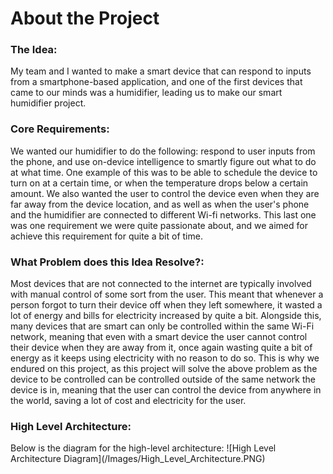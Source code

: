 # About the Project

<h3>The Idea:</h3> My team and I wanted to make a smart device that can respond to inputs from a smartphone-based application, and one of the first devices that came to our minds was a humidifier, leading us to make our smart humidifier project.

<h3>Core Requirements:</h3> We wanted our humidifier to do the following: respond to user inputs from the phone, and use on-device intelligence to smartly figure out what to do at what time. One example of this was to be able to schedule the device to turn on at a certain time, or when the temperature drops below a certain amount. We also wanted the user to control the device even when they are far away from the device location, and as well as when the user's phone and the humidifier are connected to different Wi-fi networks. This last one was one requirement we were quite passionate about, and we aimed for achieve this requirement for quite a bit of time.

<h3>What Problem does this Idea Resolve?:</h3> Most devices that are not connected to the internet are typically involved with manual control of some sort from the user. This meant that whenever a person forgot to turn their device off when they left somewhere, it wasted a lot of energy and bills for electricity increased by quite a bit. Alongside this, many devices that are smart can only be controlled within the same Wi-Fi network, meaning that even with a smart device the user cannot control their device when they are away from it, once again wasting quite a bit of energy as it keeps using electricity with no reason to do so. This is why we endured on this project, as this project will solve the above problem as the device to be controlled can be controlled outside of the same network the device is in, meaning that the user can control the device from anywhere in the world, saving a lot of cost and electricity for the user.

<h3>High Level Architecture:</h3>
Below is the diagram for the high-level architecture:
![High Level Architecture Diagram](/Images/High_Level_Architecture.PNG)
